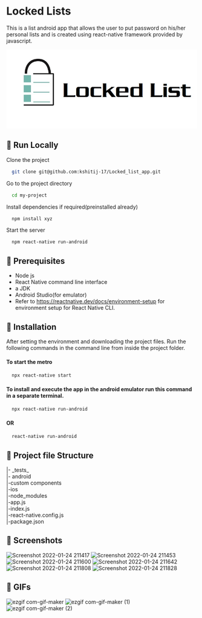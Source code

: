 
# Locked Lists

This is a list android app that allows the user to put password on his/her personal lists and is created using react-native framework provided by javascript.



![Logo](https://github.com/kshitij-17/Locked_list_app/blob/master/custom_components/locked%20list.png?raw=true)


## 🔗 Run Locally

Clone the project

```bash
  git clone git@github.com:kshitij-17/Locked_list_app.git
```

Go to the project directory

```bash
  cd my-project
```

Install dependencies if required(preinstalled already)

```bash
  npm install xyz
```

Start the server

```bash
  npm react-native run-android
```


## 🔗 Prerequisites 

- Node js
- React Native command line interface 
- a JDK 
- Android Studio(for emulator)
- Refer to https://reactnative.dev/docs/environment-setup for environment setup for React Native CLI.
## 🔗 Installation

After setting the environment and downloading the project files.
Run the following commands in the command line from inside the project folder.

#### To start the metro
```bash
  npx react-native start
``` 
#### To install and execute the app in the android emulator run this command in a separate terminal.
```bash
  npx react-native run-android
``` 
#### OR
```bash
  react-native run-android
```  

    
## 🔗 Project file Structure 
      
  |- \_tests_   
  |- android   
  |-custom components  
  |-ios  
  |-node_modules  
  |-app.js  
  |-index.js  
  |-react-native.config.js  
  |-package.json
 
## 🔗 Screenshots

![Screenshot 2022-01-24 211417](https://user-images.githubusercontent.com/91455206/150818094-265a45b2-832b-493d-b1c7-b5501af61db1.jpg)
![Screenshot 2022-01-24 211453](https://user-images.githubusercontent.com/91455206/150818463-2dde4cfb-1d88-4cfb-bb5b-924eeb173a4b.jpg)
![Screenshot 2022-01-24 211600](https://user-images.githubusercontent.com/91455206/150818553-4a5a3182-9885-48b1-bb12-fd545f7aaf79.jpg)
![Screenshot 2022-01-24 211642](https://user-images.githubusercontent.com/91455206/150818595-4c462564-c49e-4f23-98fc-8eb994fd7f84.jpg)
![Screenshot 2022-01-24 211808](https://user-images.githubusercontent.com/91455206/150818605-f1cb2bfa-cb4c-48b6-9f69-7bcc78c4bd21.jpg)
![Screenshot 2022-01-24 211828](https://user-images.githubusercontent.com/91455206/150818586-d7e3e2df-b62f-4cb4-bd56-135949003569.jpg)





## 🔗 GIFs

![ezgif com-gif-maker](https://user-images.githubusercontent.com/91455206/150822693-75a41f37-8d3a-4692-954c-22b7e0523118.gif)
![ezgif com-gif-maker (1)](https://user-images.githubusercontent.com/91455206/150822741-47930ae5-fc03-4e58-b1d9-654f26b8b19a.gif)
![ezgif com-gif-maker (2)](https://user-images.githubusercontent.com/91455206/150822730-45acbc18-a5c6-4fe6-bc7b-495bac272d43.gif)
